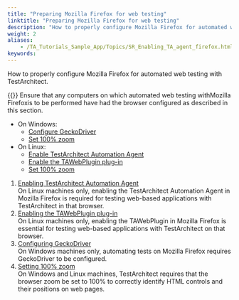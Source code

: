 ```yaml
--- 
title: "Preparing Mozilla Firefox for web testing"
linktitle: "Preparing Mozilla Firefox for web testing"
description: "How to properly configure Mozilla Firefox for automated web testing with TestArchitect."
weight: 2
aliases: 
    - /TA_Tutorials_Sample_App/Topics/SR_Enabling_TA_agent_firefox.html
keywords: 
---
```


How to properly configure Mozilla Firefox for automated web testing with TestArchitect.

{{<note>}} Ensure that any computers on which automated web testing withMozilla Firefoxis to be performed have had the browser configured as described in this section.

-   On Windows:
    -   [Configure GeckoDriver](/user-guide/getting-started/sample-repository/scrum-board/preparing-web-browsers/preparing-mozilla-firefox-for-web-testing/configuring-geckodriver)
    -   [Set 100% zoom](/user-guide/getting-started/sample-repository/scrum-board/preparing-web-browsers/preparing-mozilla-firefox-for-web-testing/setting-100-zoom)
-   On Linux:
    -   [Enable TestArchitect Automation Agent](/user-guide/getting-started/sample-repository/scrum-board/preparing-web-browsers/preparing-mozilla-firefox-for-web-testing/enabling-testarchitect-automation-agent)
    -   [Enable the TAWebPlugin plug-in](/user-guide/getting-started/sample-repository/scrum-board/preparing-web-browsers/preparing-mozilla-firefox-for-web-testing/enabling-the-tawebplugin-plug-in)
    -   [Set 100% zoom](/user-guide/getting-started/sample-repository/scrum-board/preparing-web-browsers/preparing-mozilla-firefox-for-web-testing/setting-100-zoom)

1.  [Enabling TestArchitect Automation Agent](/user-guide/getting-started/sample-repository/scrum-board/preparing-web-browsers/preparing-mozilla-firefox-for-web-testing/enabling-testarchitect-automation-agent)  
On Linux machines only, enabling the TestArchitect Automation Agent in Mozilla Firefox is required for testing web-based applications with TestArchitect in that browser.
2.  [Enabling the TAWebPlugin plug-in](/user-guide/getting-started/sample-repository/scrum-board/preparing-web-browsers/preparing-mozilla-firefox-for-web-testing/enabling-the-tawebplugin-plug-in)  
On Linux machines only, enabling the TAWebPlugin in Mozilla Firefox is essential for testing web-based applications with TestArchitect on that browser.
3.  [Configuring GeckoDriver](/user-guide/getting-started/sample-repository/scrum-board/preparing-web-browsers/preparing-mozilla-firefox-for-web-testing/configuring-geckodriver)  
On Windows machines only, automating tests on Mozilla Firefox requires GeckoDriver to be configured.
4.  [Setting 100% zoom](/user-guide/getting-started/sample-repository/scrum-board/preparing-web-browsers/preparing-mozilla-firefox-for-web-testing/setting-100-zoom)  
On Windows and Linux machines, TestArchitect requires that the browser zoom be set to 100% to correctly identify HTML controls and their positions on web pages.

